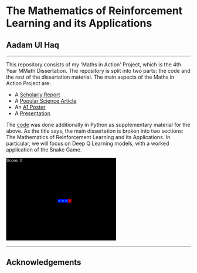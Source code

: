 # The Mathematics of Reinforcement Learning and its Applications
## Aadam Ul Haq
---
This repository consists of my 'Maths in Action' Project, which is the 4th Year MMath Dissertation. 
The repository is split into two parts: the code and the rest of the dissertation material.
The main aspects of the Maths in Action Project are:
  - A [Scholarly Report](Dissertation/Scholarly%20Report%20(Main%20Dissertation).pdf)
  - A [Popular Science Article](Dissertation/Popular%20Science%20Article.pdf)
  - An [A1 Poster](Dissertation/Poster.pdf)
  - A [Presentation](Dissertation/Presentation%20(PDF).pdf)

The [code](Code) was done additionally in Python as supplementary material for the above. 
As the title says, the main dissertation is broken into two sections: The Mathematics of Reinforcement Learning and its Applications. In particular, we will focus on Deep Q Learning models, with a worked application of the Snake Game.

<img src="Code/Example/140.gif" alt="alt text" width="300">

---

## Acknowledgements



